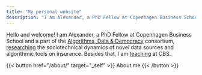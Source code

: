 ```yaml
---
title: "My personal website"
description: "I am Alexander, a PhD Fellow at Copenhagen Business School working with professionals, algorithmic work and wellbeing-related issues"
---
```


Hello and welcome! I am Alexander, a PhD Fellow at Copenhagen Business School and a part of the [Algorithms, Data & Democracy](https://algoritmer.org/) consortium, [researching](/research/) the sociotechnical dynamics of novel data sources and algorithmic tools on insurance. Besides that, I am [teaching](/teaching/) at CBS. 


{{< button href="/about/" target="_self" >}} About me {{< /button >}}



